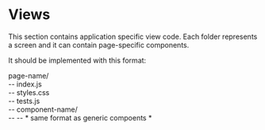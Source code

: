 # Views

This section contains application specific view code. Each folder represents a
screen and it can contain page-specific components.  

It should be implemented with this format:  

page-name/  
-- index.js  
-- styles.css  
-- tests.js  
-- component-name/  
-- -- * same format as generic compoents *  
